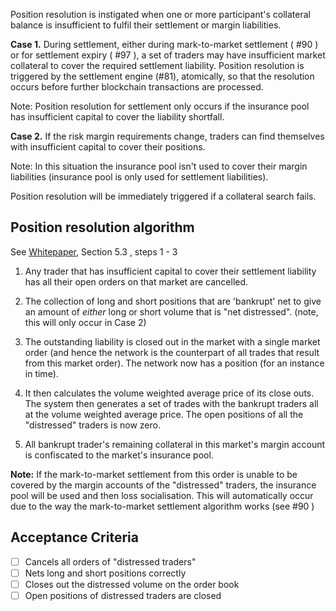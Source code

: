 Position resolution is instigated when one or more participant's collateral balance is insufficient to fulfil their settlement or margin liabilities.

**Case 1.** During settlement, either during mark-to-market settlement ( #90 ) or for settlement expiry ( #97 ), a set of traders may have insufficient market collateral to cover the required settlement liability. Position resolution is triggered by the settlement engine (#81), atomically, so that the resolution occurs before further blockchain transactions are processed.

Note: Position resolution for settlement only occurs if the insurance pool has insufficient capital to cover the liability shortfall.

**Case 2.** If the risk margin requirements change, traders can find themselves with insufficient capital to cover their positions.

Note: In this situation the insurance pool isn't used to cover their margin liabilities (insurance pool is only used for settlement liabilities).

Position resolution will be immediately triggered if a collateral search fails.

## Position resolution algorithm

See [Whitepaper](../product/wikis/Whitepaper), Section 5.3 , steps 1 - 3

1. Any trader that has insufficient capital to cover their settlement liability has all their open orders on that market are cancelled.

2. The collection of long and short positions that are 'bankrupt' net to give an amount of *either* long or short volume that is "net distressed".  (note, this will only occur in Case 2)

3. The outstanding liability is closed out in the market with a single market order (and hence the network is the counterpart of all trades that result from this market order). The network now has a position (for an instance in time).

4. It then calculates the volume weighted average price of its close outs. The system then generates a set of trades with the bankrupt traders all at the volume weighted average price. The open positions of all the "distressed" traders is now zero.

5. All bankrupt trader's remaining collateral in this market's margin account is confiscated to the market's insurance pool.

**Note:** If the mark-to-market settlement from this order is unable to be covered by the margin accounts of the "distressed" traders, the insurance pool will be used and then loss socialisation.  This will automatically occur due to the way the mark-to-market settlement algorithm works (see #90 )

## Acceptance Criteria

* [ ] Cancels all orders of "distressed traders"
* [ ] Nets long and short positions correctly
* [ ] Closes out the distressed volume on the order book
* [ ] Open positions of distressed traders are closed